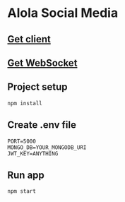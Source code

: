 # Alola Social Media

## [Get client](https://github.com/DiepVanTy-2409/social-media-client)
## [Get WebSocket](https://github.com/DiepVanTy-2409/social-media-socket)

## Project setup

```
npm install
```

## Create .env file
```
PORT=5000
MONGO_DB=YOUR_MONGODB_URI
JWT_KEY=ANYTHING
```

## Run app
```
npm start
```